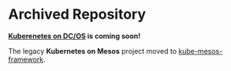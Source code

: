 # Archived Repository

**[Kuberenetes on DC/OS](https://mesosphere.com/blog/kubernetes-dcos/) is coming soon!**

The legacy **Kubernetes on Mesos** project moved to [kube-mesos-framework](https://github.com/kubernetes-incubator/kube-mesos-framework).
